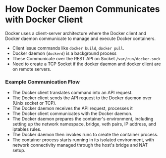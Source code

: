 # How Docker Daemon Communicates with Docker Client

Docker uses a client-server architecture where the Docker client and Docker daemon communicate to manage and execute Docker containers.
   - Client issue commands like `docker build`, `docker pull`.
  -  Docker daemon (`dockerd`) is a background process 
   - These Communicate over the REST API on Socket `/var/run/docker.sock`
   - Need to create a TCP Socket if the docker daemon and docker client are on remote servers.

### **Example Communication Flow**
   - The Docker client translates command into an API request.
   - The Docker client sends the API request to the Docker daemon over (Unix socket or TCP).
   - The Docker daemon receives the API request, processes it
- The Docker client communicates with the Docker daemon.
- The Docker daemon prepares the container's environment, including setting up the network namespace, bridge, veth pairs, IP address, and iptables rules.
- The Docker daemon then invokes runc to create the container process.
- The container process starts running in its isolated environment, with network connectivity managed through the host's bridge and NAT setup.